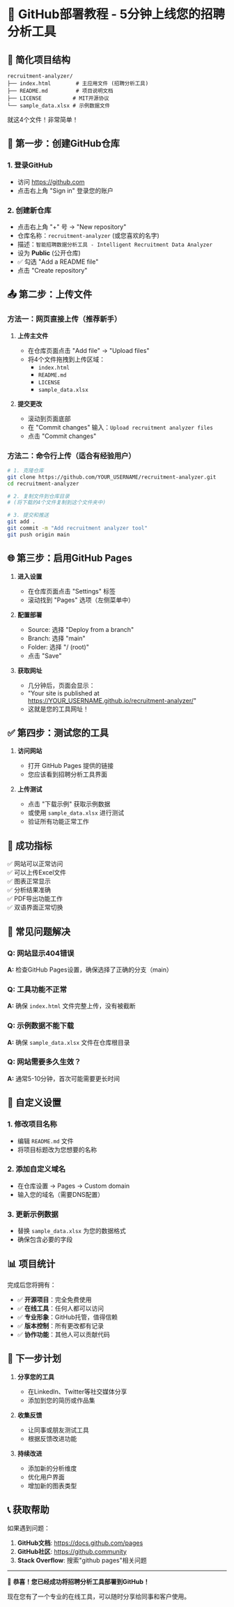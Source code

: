 # 🚀 GitHub部署教程 - 5分钟上线您的招聘分析工具

## 📁 简化项目结构

```
recruitment-analyzer/
├── index.html        # 主应用文件 (招聘分析工具)
├── README.md         # 项目说明文档  
├── LICENSE          # MIT开源协议
└── sample_data.xlsx # 示例数据文件
```

就这4个文件！非常简单！

## 🎯 第一步：创建GitHub仓库

### 1. 登录GitHub
- 访问 https://github.com
- 点击右上角 "Sign in" 登录您的账户

### 2. 创建新仓库
- 点击右上角 "+" 号 → "New repository"
- 仓库名称：`recruitment-analyzer` (或您喜欢的名字)
- 描述：`智能招聘数据分析工具 - Intelligent Recruitment Data Analyzer`
- 设为 **Public** (公开仓库)
- ✅ 勾选 "Add a README file"
- 点击 "Create repository"

## 📤 第二步：上传文件

### 方法一：网页直接上传（推荐新手）

1. **上传主文件**
   - 在仓库页面点击 "Add file" → "Upload files"
   - 将4个文件拖拽到上传区域：
     - `index.html`
     - `README.md` 
     - `LICENSE`
     - `sample_data.xlsx`

2. **提交更改**
   - 滚动到页面底部
   - 在 "Commit changes" 输入：`Upload recruitment analyzer files`
   - 点击 "Commit changes"

### 方法二：命令行上传（适合有经验用户）

```bash
# 1. 克隆仓库
git clone https://github.com/YOUR_USERNAME/recruitment-analyzer.git
cd recruitment-analyzer

# 2. 复制文件到仓库目录
# (将下载的4个文件复制到这个文件夹中)

# 3. 提交和推送
git add .
git commit -m "Add recruitment analyzer tool"
git push origin main
```

## 🌐 第三步：启用GitHub Pages

1. **进入设置**
   - 在仓库页面点击 "Settings" 标签
   - 滚动找到 "Pages" 选项（左侧菜单中）

2. **配置部署**
   - Source: 选择 "Deploy from a branch"
   - Branch: 选择 "main"
   - Folder: 选择 "/ (root)"
   - 点击 "Save"

3. **获取网址**
   - 几分钟后，页面会显示：
   - "Your site is published at https://YOUR_USERNAME.github.io/recruitment-analyzer/"
   - 这就是您的工具网址！

## ✅ 第四步：测试您的工具

1. **访问网站**
   - 打开 GitHub Pages 提供的链接
   - 您应该看到招聘分析工具界面

2. **上传测试**
   - 点击 "下载示例" 获取示例数据
   - 或使用 `sample_data.xlsx` 进行测试
   - 验证所有功能正常工作

## 🎯 成功指标

✅ 网站可以正常访问  
✅ 可以上传Excel文件  
✅ 图表正常显示  
✅ 分析结果准确  
✅ PDF导出功能工作  
✅ 双语界面正常切换  

## 🔧 常见问题解决

### Q: 网站显示404错误
**A:** 检查GitHub Pages设置，确保选择了正确的分支（main）

### Q: 工具功能不正常
**A:** 确保 `index.html` 文件完整上传，没有被截断

### Q: 示例数据不能下载
**A:** 确保 `sample_data.xlsx` 文件在仓库根目录

### Q: 网站需要多久生效？
**A:** 通常5-10分钟，首次可能需要更长时间

## 🎨 自定义设置

### 1. 修改项目名称
- 编辑 `README.md` 文件
- 将项目标题改为您想要的名称

### 2. 添加自定义域名
- 在仓库设置 → Pages → Custom domain
- 输入您的域名（需要DNS配置）

### 3. 更新示例数据
- 替换 `sample_data.xlsx` 为您的数据格式
- 确保包含必要的字段

## 📊 项目统计

完成后您将拥有：
- ✅ **开源项目**：完全免费使用
- ✅ **在线工具**：任何人都可以访问
- ✅ **专业形象**：GitHub托管，值得信赖
- ✅ **版本控制**：所有更改都有记录
- ✅ **协作功能**：其他人可以贡献代码

## 🚀 下一步计划

1. **分享您的工具**
   - 在LinkedIn、Twitter等社交媒体分享
   - 添加到您的简历或作品集

2. **收集反馈**
   - 让同事或朋友测试工具
   - 根据反馈改进功能

3. **持续改进**
   - 添加新的分析维度
   - 优化用户界面
   - 增加新的图表类型

## 📞 获取帮助

如果遇到问题：
1. **GitHub文档**: https://docs.github.com/pages
2. **GitHub社区**: https://github.community
3. **Stack Overflow**: 搜索"github pages"相关问题

---

🎉 **恭喜！您已经成功将招聘分析工具部署到GitHub！**

现在您有了一个专业的在线工具，可以随时分享给同事和客户使用。
